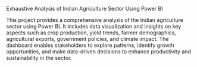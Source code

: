 Exhaustive Analysis of Indian Agriculture Sector Using Power BI

This project provides a comprehensive analysis of the Indian agriculture sector using Power BI. It includes data visualization and insights on key aspects such as crop production, yield trends, farmer demographics, agricultural exports, government policies, and climate impact. The dashboard enables stakeholders to explore patterns, identify growth opportunities, and make data-driven decisions to enhance productivity and sustainability in the sector.
